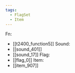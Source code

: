 ```yaml
---
tags:
  - FlagSet
  - Item
---
```

Fn:
- [[t2400_function5]]
Sound:
- [[sound_401]]
- [[sound_17]]
Flag:
- [[flag_0]]
Item:
- [[item_907]]

